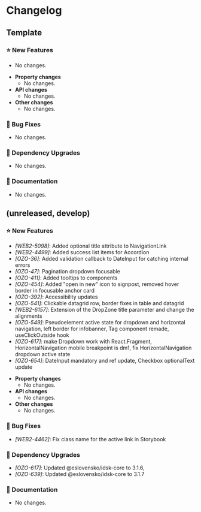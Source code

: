 # Changelog

## Template

### ⭐ New Features

- No changes.

* **Property changes**
  - No changes.
* **API changes**
  - No changes.
* **Other changes**
  - No changes.

### 🐞 Bug Fixes

- No changes.

### 🔨 Dependency Upgrades

- No changes.

### 📔 Documentation

- No changes.

## (unreleased, develop)

### ⭐ New Features

- _[WEB2-5098]_: Added optional title attribute to NavigationLink
- _[WEB2-4499]_: Added success list items for Accordion
- _[OZO-36]_: Added validation callback to DateInput for catching internal errors
- _[OZO-47]_: Pagination dropdown focusable
- _[OZO-411]_: Added tooltips to components
- _[OZO-454]_: Added "open in new" icon to signpost, removed hover border in focusable anchor card
- _[OZO-392]_: Accessibility updates
- _[OZO-541]_: Clickable datagrid row, border fixes in table and datagrid
- _[WEB2-6157]_: Extension of the DropZone title parameter and change the alignments
- _[OZO-549]_: Pseudoelement active state for dropdown and horizontal navigation, left border for infobanner, Tag component remade, useClickOutside hook
- _[OZO-617]_: make Dropdown work with React.Fragment, HorizontalNavigation mobile breakpoint is dm1, fix HorizontalNavigation dropdown active state
- _[OZO-654]_: DateInput mandatory and ref update, Checkbox optionalText update

* **Property changes**
  - No changes.
* **API changes**
  - No changes.
* **Other changes**
  - No changes.

### 🐞 Bug Fixes

- _[WEB2-4462]_: Fix class name for the active link in Storybook

### 🔨 Dependency Upgrades

- _[OZO-617]_: Updated @eslovensko/idsk-core to 3.1.6,
- _[OZO-639]_: Updated @eslovensko/idsk-core to 3.1.7

### 📔 Documentation

- No changes.
